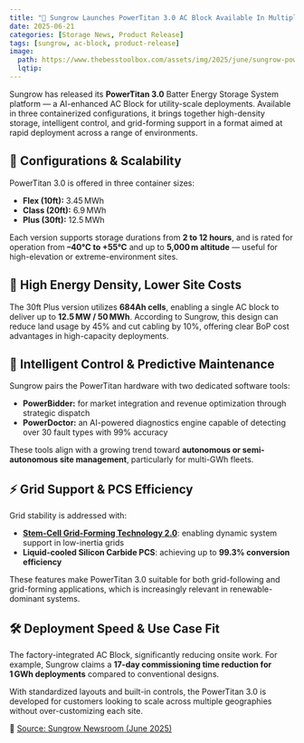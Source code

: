 ```yaml
---
title: "📣 Sungrow Launches PowerTitan 3.0 AC Block Available In Multiple Configurations"
date: 2025-06-21
categories: [Storage News, Product Release]
tags: [sungrow, ac-block, product-release]
image:
  path: https://www.thebesstoolbox.com/assets/img/2025/june/sungrow-power-titan-3.0.png
  lqtip:
---
```


Sungrow has released its **PowerTitan 3.0** Batter Energy Storage System platform — a AI-enhanced AC Block for utility-scale deployments. Available in three containerized configurations, it brings together high-density storage, intelligent control, and grid-forming support in a format aimed at rapid deployment across a range of environments.

## 🧱 Configurations & Scalability

PowerTitan 3.0 is offered in three container sizes:

- **Flex (10ft):** 3.45 MWh 
- **Class (20ft):** 6.9 MWh
- **Plus (30ft):** 12.5 MWh 

Each version supports storage durations from **2 to 12 hours**, and is rated for operation from **–40°C to +55°C** and up to **5,000 m altitude** — useful for high-elevation or extreme-environment sites.

## 🔋 High Energy Density, Lower Site Costs

The 30ft Plus version utilizes **684Ah cells**, enabling a single AC block to deliver up to **12.5 MW / 50 MWh**. According to Sungrow, this design can reduce land usage by 45% and cut cabling by 10%, offering clear BoP cost advantages in high-capacity deployments.

## 🧠 Intelligent Control & Predictive Maintenance

Sungrow pairs the PowerTitan hardware with two dedicated software tools:

- **PowerBidder:** for market integration and revenue optimization through strategic dispatch  
- **PowerDoctor:** an AI-powered diagnostics engine capable of detecting over 30 fault types with 99% accuracy

These tools align with a growing trend toward **autonomous or semi-autonomous site management**, particularly for multi-GWh fleets.

## ⚡ Grid Support & PCS Efficiency

Grid stability is addressed with:

- **[Stem-Cell Grid-Forming Technology 2.0](https://en.sungrowpower.com/upload/file/20250407/Stem-cell%20Grid-forming%20Tech%202.0%20White%20Paper.pdf)**: enabling dynamic system support in low-inertia grids  
- **Liquid-cooled Silicon Carbide PCS**: achieving up to **99.3% conversion efficiency**

These features make PowerTitan 3.0 suitable for both grid-following and grid-forming applications, which is increasingly relevant in renewable-dominant systems.

## 🛠️ Deployment Speed & Use Case Fit

The factory-integrated AC Block, significantly reducing onsite work. For example, Sungrow claims a **17-day commissioning time reduction for 1 GWh deployments** compared to conventional designs.

With standardized layouts and built-in controls, the PowerTitan 3.0 is developed for customers looking to scale across multiple geographies without over-customizing each site.

📖 [Source: Sungrow Newsroom (June 2025)](https://en.sungrowpower.com/newsDetail/6491/sungrow-releases-the-groundbreaking-powertitan-3-0-energy-storage-system-platform)
